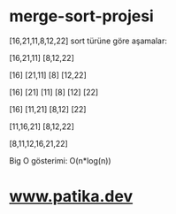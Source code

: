 # merge-sort-projesi
[16,21,11,8,12,22] sort türüne göre aşamalar:

[16,21,11]  [8,12,22]

[16] [21,11] [8] [12,22] 

[16] [21] [11] [8] [12] [22]

[16] [11,21] [8,12] [22]

[11,16,21] [8,12,22]

[8,11,12,16,21,22]
 
 Big O gösterimi:
 O(n*log(n))
 
# www.patika.dev
